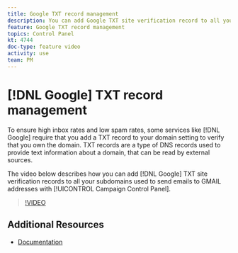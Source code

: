```yaml
---
title: Google TXT record management
description: You can add Google TXT site verification record to all your subdomains used to send emails to GMAIL addresses through the Campaign Control Panel.
feature: Google TXT record management
topics: Control Panel
kt: 4744
doc-type: feature video
activity: use
team: PM
---
```


# [!DNL Google] TXT record management

To ensure high inbox rates and low spam rates, some services like [!DNL Google] require that you add a TXT record to your domain setting to verify that you own the domain. TXT records are a type of DNS records used to provide text information about a domain, that can be read by external sources.

The video below describes how you can add [!DNL Google] TXT site verification records to all your subdomains used to send emails to GMAIL addresses with [!UICONTROL Campaign Control Panel].

>[!VIDEO](https://video.tv.adobe.com/v/32369?quality=12)

## Additional Resources

* [Documentation](https://docs.adobe.com/content/help/en/control-panel/using/subdomains-and-certificates/managing-txt-records.html)
